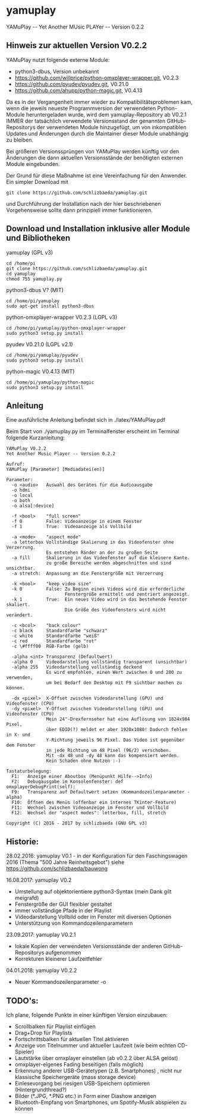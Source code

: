 # yamuplay
YAMuPlay -- Yet Another MUsic PLAYer -- Version 0.2.2

## Hinweis zur aktuellen Version V0.2.2
YAMuPlay nutzt folgende externe Module:
* python3-dbus, Version unbekannt
* https://github.com/willprice/python-omxplayer-wrapper.git, V0.2.3
* https://github.com/pyudev/pyudev.git, V0.21.0
* https://github.com/ahupp/python-magic.git, V0.4.13

Da es in der Vergangenheit immer wieder zu Kompatibilitätsproblemen kam,
wenn die jeweils neueste Programmversion der verwendeten Python-Module 
heruntergeladen wurde, wird dem yamuplay-Repository ab V0.2.1 IMMER der 
tatsächlich verwendete Versionsstand der genannten GitHub-Repositorys 
der verwendeten Module hinzugefügt, um von inkompatiblen Updates und 
Änderungen durch die Maintainer dieser Module unabhängig zu bleiben.

Bei größeren Versionssprüngen von YAMuPlay werden künftig vor den 
Änderungen die dann aktuellen Versionsstände der benötigten externen 
Module eingebunden.

Der Grund für diese Maßnahme ist eine Vereinfachung für den Anwender. 
Ein simpler Download mit
```shell
git clone https://github.com/schlizbaeda/yamuplay.git
```
und Durchführung der Installation nach der hier beschriebenen 
Vorgehensweise sollte dann prinzipiell immer funktionieren.

## Download und Installation inklusive aller Module und Bibliotheken
yamuplay (GPL v3)
```shell
cd /home/pi
git clone https://github.com/schlizbaeda/yamuplay.git
cd yamuplay
chmod 755 yamuplay.py
```

python3-dbus V? (MIT)
```shell
cd /home/pi/yamuplay
sudo apt-get install python3-dbus
```

python-omxplayer-wrapper V0.2.3 (LGPL v3)
```shell
cd /home/pi/yamuplay/python-omxplayer-wrapper
sudo python3 setup.py install
```

pyudev V0.21.0 (LGPL v2.1)
```shell
cd /home/pi/yamuplay/pyudev
sudo python3 setup.py install
```

python-magic V0.4.13 (MIT)
```shell
cd /home/pi/yamuplay/python-magic
sudo python3 setup.py install
```

## Anleitung
Eine ausführliche Anleitung befindet sich in ./latex/YAMuPlay.pdf

Beim Start von ./yamuplay.py im Terminalfenster erscheint im Terminal folgende Kurzanleitung:
```shell
YAMuPlay V0.2.2
Yet Another Music Player -- Version 0.2.2

Aufruf:
YAMuPlay [Parameter] [Mediadatei(en)]

Parameter:
  -o <audio>   Auswahl des Gerätes für die Audioausgabe
  -o hdmi
  -o local
  -o both
  -o alsa[:device]

  -f <bool>    "full screen"
  -f 0         False: Videoanzeige in einem Fenster
  -f 1         True:  Videoanzeige als Vollbild

  -a <mode>    "aspect mode"
  -a letterbox Vollständige Skalierung in das Videofenster ohne Verzerrung.
               Es entstehen Ränder an der zu großen Seite
  -a fill      Skalierung in das Videofenster auf die kleinere Kante.
               zu große Bereiche werden abgeschnitten und sind unsichtbar.
  -a stretch:  Anpassung an die Fenstergröße mit Verzerrung

  -k <bool>    "keep video size"
  -k 0         False: Zu Beginn eines Videos wird die erforderliche
                      Fenstergröße ermittelt und zentriert angezeigt.
  -k 1         True:  Ein neues Video wird in das bestehende Fenster skaliert.
                      Die Größe des Videofensters wird nicht verändert.

  -c <bcol>    "back colour"
  -c black     Standardfarbe "schwarz"
  -c white     Standardfarbe "weiß"
  -c red       Standardfarbe "rot"
  -c \#ffff00  RGB-Farbe (gelb)

  -alpha <int> Transparenz (Defaultwert)
  -alpha 0     Videodarstellung vollständig transparent (unsichtbar)
  -alpha 255   Videodarstellung vollständig deckend
               Es wird empfohlen, einen Wert zwischen 0 und 200 zu verwenden,
               um bei Bedarf den Desktop mit F9 sichtbar machen zu können.

  -dx <pixel>  X-Offset zwischen Videodarstellung (GPU) und Videofenster (CPU)
  -dy <pixel>  Y-Offset zwischen Videodarstellung (GPU) und Videofenster (CPU)
               Mein 24"-Drexfernseher hat eine Auflösung von 1824x984 Pixel,
               über EDID(?) meldet er aber 1920x1080! Dadurch fehlen in X- und
               Y-Richtung jeweils 96 Pixel. Das Video ist gegenüber dem Fenster
               in jede Richtung um 48 Pixel (96/2) verschoben.
               Mit -dx 48 und -dy 48 kann das kompensiert werden.
               Kein Schaden ohne Nutzen :-)

Tastaturbelegung:
  F1:   Anzeige einer Aboutbox (Menüpunkt Hilfe-->Info)
  F2:   Debugausgabe im Konsolenfenster: def omxplayerDebugPrint(self):
  F9:   Transparenz auf Defaultwert setzen (Kommandozeilenparameter -alpha)
  F10:  Öffnen des Menüs (offenbar ein internes TKinter-Feature) 
  F11:  Wechsel zwischen Videoanzeige im Fenster und Vollbild
  F12:  Wechsel der "aspect modes": letterbox, fill, stretch

Copyright (C) 2016 - 2017 by schlizbaeda (GNU GPL v3)
```

## Historie:
28.02.2016:
yamuplay V0.1 - in der Konfiguration für den Faschingswagen 2016 (Thema "500 Jahre Reinheitsgebot") 
  siehe https://github.com/schlizbaeda/bauwong

16.08.2017:
yamuplay V0.2
* Umstellung auf objektorientiere python3-Syntax (mein Dank gilt meigrafd)
* Fenstergröße der GUI flexibler gestaltet
* immer vollständige Pfade in der Playlist
* Videodarstellung Vollbild oder im Fenster mit diversen Optionen
* Unterstützung von Kommandozeilenparametern

23.09.2017:
yamuplay V0.2.1
* lokale Kopien der verwendeten Versionsstände der anderen GitHub-Repositorys aufgenommen
* Korrekturen kleinerer Laufzeitfehler

04.01.2018:
yamuplay V0.2.2
* Neuer Kommandozeilenparameter -o <audio>
Die neuen Versionen des omxplayers unterstützen jetzt auch die Audioausgabe 
über ALSA. Eine sauber eingerichtete Soundkarte (USB, I²S) kann somit
verwendet werden. Wichtig für den nächsten Faschingswagen :-)

## TODO's:
Ich plane, folgende Punkte in einer künftigen Version einzubauen:
* Scrollbalken für Playlist einfügen
* Drag+Drop für Playlists
* Fortschrittsbalken für aktuellen Titel aktivieren
* Anzeige von Titelnummer und aktueller Laufzeit (wie beim echten CD-Spieler)
* Lautstärke über omxplayer einstellen (ab v0.2.2 über ALSA gelöst)
* omxplayer-eigenes Fading beseitigen (falls möglich)
* Erkennung anderer USB-Gerätetypen (z.B. Smartphones) , nicht nur klassische Speichergeräte (mass storage device)
* Einlesevorgang bei riesigen USB-Speichern optimieren (Hintergrundthread?)
* Bilder (*.JPG, *.PNG etc.) in Form einer Diashow anzeigen
* Bluetooth-Empfang von Smartphones, um Spotify-Musik abspielen zu können